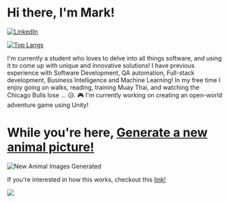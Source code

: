 # Hi there, I'm Mark! 

[![LinkedIn](https://img.shields.io/badge/LinkedIn-Profile-blue?style=flat&logo=linkedin&logoColor=white&link=https://www.linkedin.com/in/mark-b17/)](https://www.linkedin.com/in/mark-b17/)

[![Top Langs](https://github-readme-stats.vercel.app/api/top-langs/?username=mbaula&hide_progress=true)](https://github.com/anuraghazra/github-readme-stats)

I'm currently a student who loves to delve into all things software, and using it to come up with unique and innovative solutions! I have previous experience with Software Development, QA automation, Full-stack development, Business Intelligence and Machine Learning! In my free time I enjoy going on walks, reading, training Muay Thai, and watching the Chicago Bulls lose ... 😥.
🎮 I'm currently working on creating an open-world adventure game using Unity! 

# While you're here, [Generate a new animal picture!](https://github.com/mbaula/mbaula/issues/new?assignees=&labels=newAnimalImage%7C&title=newAnimalImage%7C&template=new-animal-image.md&body=Just+click+submit+new+issue+without+changing+the+title+and+a+new+animal+picture+will+be+generated)

![New Animal Images Generated](https://img.shields.io/github/issues-closed-raw/mbaula/mbaula?color=green&label=Animals%20Generated&style=flat)

If you're interested in how this works, checkout this [link!](https://github.com/mbaula/mbaula/blob/d23150cf009093f23563bf08e708897dbe5a2905/animal-image.md)

<!--
**mbaula/mbaula** is a ✨ _special_ ✨ repository because its `README.md` (this file) appears on your GitHub profile.

Here are some ideas to get you started:

- 🔭 I’m currently working on ...
- 🌱 I’m currently learning ...
- 👯 I’m looking to collaborate on ...
- 🤔 I’m looking for help with ...
- 💬 Ask me about ...
- 📫 How to reach me: ...
- 😄 Pronouns: ...
- ⚡ Fun fact: ...
-->

<img src="https://images.unsplash.com/photo-1619113317102-fbc9d7d7f94a?crop=entropy&cs=tinysrgb&fit=max&fm=jpg&ixid=Mnw0NDU5Nzd8MHwxfHJhbmRvbXx8fHx8fHx8fDE2ODM2Njk4ODI&ixlib=rb-4.0.3&q=80&w=1080">
